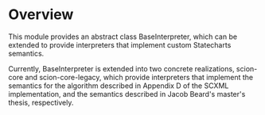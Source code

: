
# Overview

This module provides an abstract class BaseInterpreter, which can be extended
to provide interpreters that implement custom Statecharts semantics. 

Currently, BaseInterpreter is extended into two concrete realizations,
scion-core and scion-core-legacy, which provide interpreters that implement the
semantics for the algorithm described in Appendix D of the SCXML
implementation, and the semantics described in Jacob Beard's master's thesis,
respectively.
